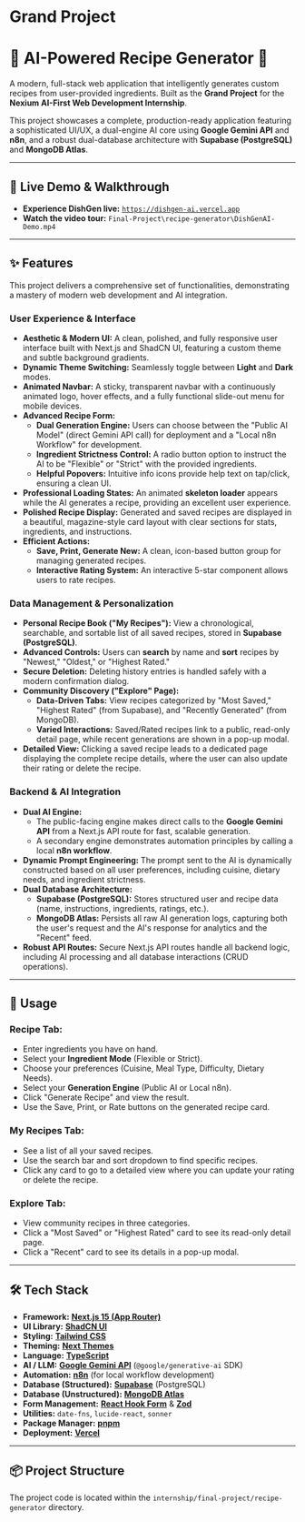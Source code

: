 # Grand Project

# 🍳 AI-Powered Recipe Generator 🍳

A modern, full-stack web application that intelligently generates custom recipes from user-provided ingredients. Built as the **Grand Project** for the **Nexium AI-First Web Development Internship**.

This project showcases a complete, production-ready application featuring a sophisticated UI/UX, a dual-engine AI core using **Google Gemini API** and **n8n**, and a robust dual-database architecture with **Supabase (PostgreSQL)** and **MongoDB Atlas**.

---

## 🚀 Live Demo & Walkthrough

* **Experience DishGen live:** [`https://dishgen-ai.vercel.app`](https://dishgen-ai.vercel.app/)
* **Watch the video tour:** `Final-Project\recipe-generator\DishGenAI-Demo.mp4`

---

## ✨ Features

This project delivers a comprehensive set of functionalities, demonstrating a mastery of modern web development and AI integration.

### User Experience & Interface
* **Aesthetic & Modern UI:** A clean, polished, and fully responsive user interface built with Next.js and ShadCN UI, featuring a custom theme and subtle background gradients.
* **Dynamic Theme Switching:** Seamlessly toggle between **Light** and **Dark** modes.
* **Animated Navbar:** A sticky, transparent navbar with a continuously animated logo, hover effects, and a fully functional slide-out menu for mobile devices.
* **Advanced Recipe Form:**
    * **Dual Generation Engine:** Users can choose between the "Public AI Model" (direct Gemini API call) for deployment and a "Local n8n Workflow" for development.
    * **Ingredient Strictness Control:** A radio button option to instruct the AI to be "Flexible" or "Strict" with the provided ingredients.
    * **Helpful Popovers:** Intuitive info icons provide help text on tap/click, ensuring a clean UI.
* **Professional Loading States:** An animated **skeleton loader** appears while the AI generates a recipe, providing an excellent user experience.
* **Polished Recipe Display:** Generated and saved recipes are displayed in a beautiful, magazine-style card layout with clear sections for stats, ingredients, and instructions.
* **Efficient Actions:**
    * **Save, Print, Generate New:** A clean, icon-based button group for managing generated recipes.
    * **Interactive Rating System:** An interactive 5-star component allows users to rate recipes.

### Data Management & Personalization
* **Personal Recipe Book ("My Recipes"):** View a chronological, searchable, and sortable list of all saved recipes, stored in **Supabase (PostgreSQL)**.
* **Advanced Controls:** Users can **search** by name and **sort** recipes by "Newest," "Oldest," or "Highest Rated."
* **Secure Deletion:** Deleting history entries is handled safely with a modern confirmation dialog.
* **Community Discovery ("Explore" Page):**
    * **Data-Driven Tabs:** View recipes categorized by "Most Saved," "Highest Rated" (from Supabase), and "Recently Generated" (from MongoDB).
    * **Varied Interactions:** Saved/Rated recipes link to a public, read-only detail page, while recent generations are shown in a pop-up modal.
* **Detailed View:** Clicking a saved recipe leads to a dedicated page displaying the complete recipe details, where the user can also update their rating or delete the recipe.

### Backend & AI Integration
* **Dual AI Engine:**
    * The public-facing engine makes direct calls to the **Google Gemini API** from a Next.js API route for fast, scalable generation.
    * A secondary engine demonstrates automation principles by calling a local **n8n workflow**.
* **Dynamic Prompt Engineering:** The prompt sent to the AI is dynamically constructed based on all user preferences, including cuisine, dietary needs, and ingredient strictness.
* **Dual Database Architecture:**
    * **Supabase (PostgreSQL):** Stores structured user and recipe data (name, instructions, ingredients, ratings, etc.).
    * **MongoDB Atlas:** Persists all raw AI generation logs, capturing both the user's request and the AI's response for analytics and the "Recent" feed.
* **Robust API Routes:** Secure Next.js API routes handle all backend logic, including AI processing and all database interactions (CRUD operations).

---

## 🚀 Usage

### Recipe Tab:
* Enter ingredients you have on hand.
* Select your **Ingredient Mode** (Flexible or Strict).
* Choose your preferences (Cuisine, Meal Type, Difficulty, Dietary Needs).
* Select your **Generation Engine** (Public AI or Local n8n).
* Click "Generate Recipe" and view the result.
* Use the Save, Print, or Rate buttons on the generated recipe card.

### My Recipes Tab:
* See a list of all your saved recipes.
* Use the search bar and sort dropdown to find specific recipes.
* Click any card to go to a detailed view where you can update your rating or delete the recipe.

### Explore Tab:
* View community recipes in three categories.
* Click a "Most Saved" or "Highest Rated" card to see its read-only detail page.
* Click a "Recent" card to see its details in a pop-up modal.

---

## 🛠️ Tech Stack

* **Framework:** [**Next.js 15 (App Router)**](https://nextjs.org/)
* **UI Library:** [**ShadCN UI**](https://ui.shadcn.com/)
* **Styling:** [**Tailwind CSS**](https://tailwindcss.com/)
* **Theming:** [**Next Themes**](https://github.com/pacocoursey/next-themes)
* **Language:** [**TypeScript**](https://www.typescriptlang.org/)
* **AI / LLM:** [**Google Gemini API**](https://ai.google.dev/) (`@google/generative-ai` SDK)
* **Automation:** [**n8n**](https://n8n.io/) (for local workflow development)
* **Database (Structured):** [**Supabase**](https://supabase.com/) (PostgreSQL)
* **Database (Unstructured):** [**MongoDB Atlas**](https://www.mongodb.com/cloud/atlas)
* **Form Management:** [**React Hook Form**](https://react-hook-form.com/) & [**Zod**](https://zod.dev/)
* **Utilities:** `date-fns`, `lucide-react`, `sonner`
* **Package Manager:** [**pnpm**](https://pnpm.io/)
* **Deployment:** [**Vercel**](https://vercel.com/)

---

## 📦 Project Structure

The project code is located within the `internship/final-project/recipe-generator` directory.
